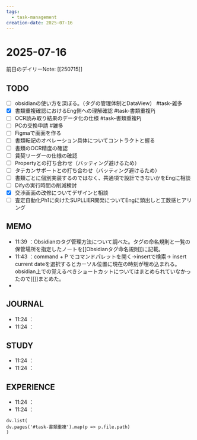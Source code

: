```yaml
---
tags:
  - task-management
creation-date: 2025-07-16
---
```

# 2025-07-16

前日のデイリーNote: [[250715]]

## TODO
- [ ] obsidianの使い方を深ぼる。（タグの管理体制とDataView） #task-雑多 
- [x] 書類重複確認におけるEng側への理解確認 #task-書類重複Pj
- [ ] OCR読み取り結果のデータ化の仕様 #task-書類重複Pj 
- [ ] PCの交換申請 #雑多
- [ ] Figmaで画面を作る
- [ ] 書類転記のオペレーション具体についてコントラクトと握る
- [ ] 書類のOCR精度の確認
- [ ] 賃契リーダーの仕様の確認
- [ ] Propertyとの打ち合わせ（バッティング避けるため）
- [ ] タテカンサポートとの打ち合わせ（バッティング避けるため）
- [ ] 書類ごとに個別実装するのではなく、共通項で設計できないかをEngに相談
- [ ] Difyの実行時間の削減検討
- [x] 交渉画面の改修についてデザインと相談
- [ ] 査定自動化Ph1に向けたSUPLLIER開発についてEngに頭出しと工数感ヒアリング

## MEMO
- 11:39 ：Obsidianのタグ管理方法について調べた。タグの命名規則と一覧の保管場所を指定したノートを[[Obsidianタグ命名規則]]に記載。
- 11:43 ：command + P でコマンドパレットを開く→insertで検索→ insert current dateを選択するとカーソル位置に現在の時刻が埋め込まれる。obsidian上での覚えるべきショートカットについてはまとめられていなかったので[[]]まとめた。
- 

## JOURNAL
- 11:24 ：
- 11:24 ：

## STUDY
- 11:24 ：
- 11:24 ：

## EXPERIENCE
- 11:24 ：
- 11:24 ：



```dataviewjs
dv.list(
dv.pages('#task-書類重複').map(p => p.file.path)
)
```
